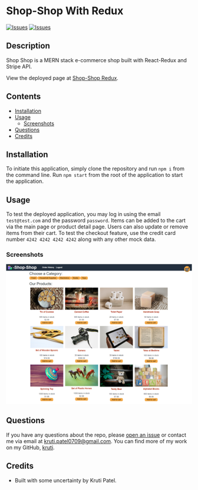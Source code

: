 # Shop-Shop With Redux
[![Issues](https://img.shields.io/github/issues/krutipatel07/Redux-store)](https://github.com/krutipatel07/Redux-store/issues) [![Issues](https://img.shields.io/github/contributors/krutipatel07/Redux-store)](https://github.com/krutipatel07/Redux-store/graphs/contributors) 

## Description
Shop Shop is a MERN stack e-commerce shop built with React-Redux and Stripe API.
            
View the deployed page at [Shop-Shop Redux](https://dd-shop-redux.herokuapp.com/).

## Contents
* [Installation](#Installation)
* [Usage](#Usage)
   * [Screenshots](#Screenshots)
* [Questions](#Questions)
* [Credits](#Credits)

## Installation
To initiate this application, simply clone the repository and run `npm i` from the command line.  Run `npm start` from the root of the application to start the application.

## Usage
To test the deployed application, you may log in using the email `test@test.com` and the password `password`.  Items can be added to the cart via the main page or product detail page.  Users can also update or remove items from their cart.  To test the checkout feature, use the credit card number `4242 4242 4242 4242` along with any other mock data.
    
### Screenshots
![Shop-Shop with Redux](./assets/images/screenshot.png)

## Questions
If you have any questions about the repo, please [open an issue](https://github.com/krutipatel07/Redux-store/issues) or contact me via email at kruti.patel0709@gmail.com. You can find more of my work on my GitHub, [kruti](https://github.com/krutipatel07/).
    
## Credits
* Built with some uncertainty by Kruti Patel.